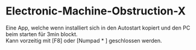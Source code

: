 # Electronic-Machine-Obstruction-X
Eine App, welche wenn installiert sich in den Autostart kopiert und den PC beim starten für 3min blockt.  
Kann vorzeitig mit [F8] oder [Numpad * ] geschlossen werden.
